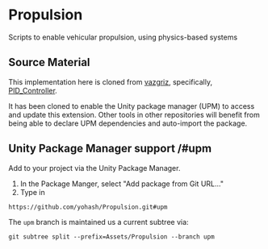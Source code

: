 # Propulsion
Scripts to enable vehicular propulsion, using physics-based systems

## Source Material

This implementation here is cloned from [vazgriz](https://github.com/vazgriz), specifically, [PID_Controller](https://github.com/vazgriz/PID_Controller). 

It has been cloned to enable the Unity package manager (UPM) to access and update this extension. Other tools in other repositories will benefit from being able to declare UPM dependencies and auto-import the package.


## Unity Package Manager support /#upm

Add to your project via the Unity Package Manager. 
1. In the Package Manger, select "Add package from Git URL..."
2. Type in 
```
https://github.com/yohash/Propulsion.git#upm
```

The `upm` branch is maintained us a current subtree via:
```
git subtree split --prefix=Assets/Propulsion --branch upm
```
